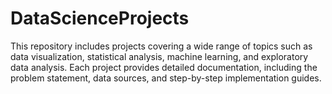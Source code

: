 # DataScienceProjects
This repository includes projects covering a wide range of topics such as data visualization, statistical analysis, machine learning, and exploratory data analysis. Each project provides detailed documentation, including the problem statement, data sources, and step-by-step implementation guides.
